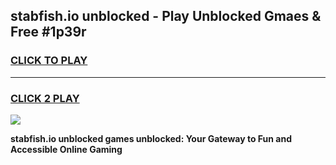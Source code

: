
## stabfish.io unblocked - Play Unblocked Gmaes & Free #1p39r
<h3>
<a href="https://news.freeplayer.one?title=stabfish.io_unblocked&ref=24F">CLICK TO PLAY</a></h3>
<hr>

<h3>
<a href="https://news.freeplayer.one?title=stabfish.io_unblocked&ref=24F">CLICK 2 PLAY</a>
  
</h3>

<a href="https://news.freeplayer.one?title=stabfish.io_unblocked&ref=24F/"><img src="https://clearcache.store/games.png"></a>


**stabfish.io unblocked games unblocked: Your Gateway to Fun and Accessible Online Gaming**
